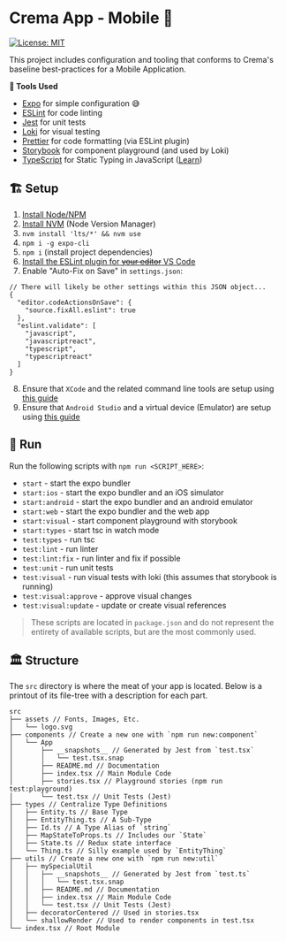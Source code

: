 # Crema App - Mobile 📱

[![License: MIT](https://img.shields.io/badge/License-MIT-yellow.svg)](https://opensource.org/licenses/MIT)

This project includes configuration and tooling that conforms to Crema's baseline best-practices for a Mobile Application.

**🧰 Tools Used**

- [Expo](https://expo.io/) for simple configuration 😅
- [ESLint](https://eslint.org) for code linting
- [Jest](https://jestjs.io) for unit tests
- [Loki](https://loki.js.org) for visual testing
- [Prettier](https://prettier.io) for code formatting (via ESLint plugin)
- [Storybook](https://storybook.js.org) for component playground (and used by Loki)
- [TypeScript](http://www.typescriptlang.org) for Static Typing in JavaScript ([Learn](http://www.typescriptlang.org/docs/handbook/basic-types.html))

## 🏗 Setup

1. [Install Node/NPM](https://nodejs.org/en/)
2. [Install NVM](https://github.com/creationix/nvm#installation-and-update) (Node Version Manager)
3. `nvm install 'lts/*' && nvm use`
4. `npm i -g expo-cli`
5. `npm i` (install project dependencies)
6. [Install the ESLint plugin for ~~your editor~~ VS Code](https://marketplace.visualstudio.com/items?itemName=dbaeumer.vscode-eslint)
7. Enable "Auto-Fix on Save" in `settings.json`:
```
// There will likely be other settings within this JSON object...
{
  "editor.codeActionsOnSave": {
    "source.fixAll.eslint": true
  },
  "eslint.validate": [
    "javascript",
    "javascriptreact",
    "typescript",
    "typescriptreact"
  ]
}
```
8. Ensure that `XCode` and the related command line tools are setup using [this guide](https://docs.expo.io/versions/latest/workflow/ios-simulator/)
9. Ensure that `Android Studio` and a virtual device (Emulator) are setup using [this guide](https://docs.expo.io/versions/v36.0.0/workflow/android-studio-emulator/)

## 👟 Run

Run the following scripts with `npm run <SCRIPT_HERE>`:

- `start` - start the expo bundler
- `start:ios` - start the expo bundler and an iOS simulator
- `start:android` - start the expo bundler and an android emulator
- `start:web` - start the expo bundler and the web app
- `start:visual` - start component playground with storybook
- `start:types` - start tsc in watch mode
- `test:types` - run tsc
- `test:lint` - run linter
- `test:lint:fix` - run linter and fix if possible
- `test:unit` - run unit tests
- `test:visual` - run visual tests with loki (this assumes that storybook is running)
- `test:visual:approve` - approve visual changes
- `test:visual:update` - update or create visual references

> These scripts are located in `package.json` and do not represent the entirety of available scripts, but are the most commonly used.

## 🏛 Structure

The `src` directory is where the meat of your app is located. Below is a printout of its file-tree with a description for each part.

```
src
├── assets // Fonts, Images, Etc.
│   └── logo.svg
├── components // Create a new one with `npm run new:component`
│   └── App
│       ├── __snapshots__ // Generated by Jest from `test.tsx`
│       │   └── test.tsx.snap
│       ├── README.md // Documentation
│       ├── index.tsx // Main Module Code
│       ├── stories.tsx // Playground stories (npm run test:playground)
│       └── test.tsx // Unit Tests (Jest)
├── types // Centralize Type Definitions
│   ├── Entity.ts // Base Type
│   ├── EntityThing.ts // A Sub-Type
│   ├── Id.ts // A Type Alias of `string`
│   ├── MapStateToProps.ts // Includes our `State`
│   ├── State.ts // Redux state interface
│   └── Thing.ts // Silly example used by `EntityThing`
├── utils // Create a new one with `npm run new:util`
│   ├── mySpecialUtil
│   │   ├── __snapshots__ // Generated by Jest from `test.ts`
│   │   │   └── test.tsx.snap
│   │   ├── README.md // Documentation
│   │   ├── index.tsx // Main Module Code
│   │   └── test.tsx // Unit Tests (Jest)
│   ├── decoratorCentered // Used in stories.tsx
│   └── shallowRender // Used to render components in test.tsx
└── index.tsx // Root Module
```
